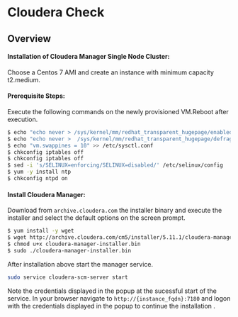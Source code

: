 # Cloudera Check


## Overview

#### Installation of Cloudera Manager Single Node Cluster:

Choose a Centos 7 AMI and create an instance with minimum capacity t2.medium.

#### Prerequisite Steps:

Execute the following commands on the newly provisioned VM.Reboot after execution.

```bash
$ echo "echo never > /sys/kernel/mm/redhat_transparent_hugepage/enabled" >> /etc/rc.local
$ echo "echo never >  /sys/kernel/mm/redhat_transparent_hugepage/defrag" >> /etc/rc.local
$ echo "vm.swappines = 10" >> /etc/sysctl.conf
$ chkconfig iptables off
$ chkconfig iptables off
$ sed -i 's/SELINUX=enforcing/SELINUX=disabled/' /etc/selinux/config
$ yum -y install ntp
$ chkconfig ntpd on
```

#### Install Cloudera Manager:

Download from `archive.cloudera.com` the installer binary and execute the installer and select the default options on the screen prompt.

```bash
$ yum install -y wget
$ wget http://archive.cloudera.com/cm5/installer/5.11.1/cloudera-manager-installer.bin
$ chmod u+x cloudera-manager-installer.bin
$ sudo ./cloudera-manager-installer.bin
```

After installation above start the manager service.
```bash
sudo service cloudera-scm-server start
```

Note the credentials displayed in the popup at the sucessful start of the service.
In your browser navigate to  `http://{instance_fqdn}:7180` and logon with the credentials displayed in the popup to continue the installation . 



